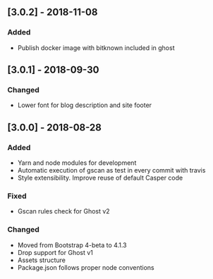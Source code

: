 ## [3.0.2] - 2018-11-08

### Added 

* Publish docker image with bitknown included in ghost


## [3.0.1] - 2018-09-30

### Changed

* Lower font for blog description and site footer

## [3.0.0] - 2018-08-28

### Added
* Yarn and node modules for development
* Automatic execution of gscan as test in every commit with travis
* Style extensibility. Improve reuse of default Casper code

### Fixed
* Gscan rules check for Ghost v2

### Changed
* Moved from Bootstrap 4-beta to 4.1.3
* Drop support for Ghost v1
* Assets structure
* Package.json follows proper node conventions